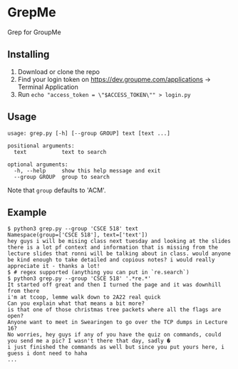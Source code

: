 # GrepMe
Grep for GroupMe

## Installing
1. Download or clone the repo
2. Find your login token on https://dev.groupme.com/applications -> Terminal Application
3. Run `echo "access_token = \"$ACCESS_TOKEN\"" > login.py`

## Usage
```
usage: grep.py [-h] [--group GROUP] text [text ...]

positional arguments:
  text           text to search

optional arguments:
  -h, --help     show this help message and exit
  --group GROUP  group to search
```

Note that `group` defaults to 'ACM'.

## Example
```
$ python3 grep.py --group 'CSCE 518' text
Namespace(group=['CSCE 518'], text=['text'])
hey guys i will be mising class next tuesday and looking at the slides there is a lot pf context and information that is missing from the lecture slides that ronni will be talking about in class. would anyone be kind enough to take detailed and copious notes? i would really appreciate it - thanks a lot!
$ # regex supported (anything you can put in `re.search`)
$ python3 grep.py --group 'CSCE 518' '.*re.*'
It started off great and then I turned the page and it was downhill from there
i'm at tcoop, lemme walk down to 2A22 real quick
Can you explain what that means a bit more?
is that one of those christmas tree packets where all the flags are open?
Anyone want to meet in Swearingen to go over the TCP dumps in Lecture 16?
No worries, hey guys if any of you have the quiz on commands, could you send me a pic? I wasn't there that day, sadly �
i just finished the commands as well but since you put yours here, i guess i dont need to haha
...
```
